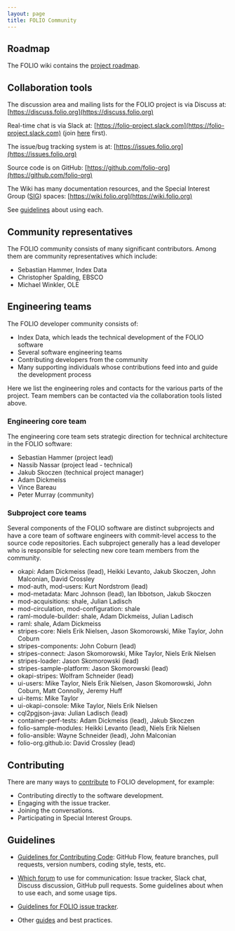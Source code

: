 ```yaml
---
layout: page
title: FOLIO Community
---
```


## Roadmap

The FOLIO wiki contains the [project roadmap](https://wiki.folio.org/display/PC/FOLIO+Roadmap).

## Collaboration tools

The discussion area and mailing lists for the FOLIO project is via Discuss at:
[https://discuss.folio.org](https://discuss.folio.org)

Real-time chat is via Slack at:
[https://folio-project.slack.com](https://folio-project.slack.com)
(join [here](https://slack-invitation.folio.org) first).

The issue/bug tracking system is at:
[https://issues.folio.org](https://issues.folio.org)

Source code is on GitHub:
[https://github.com/folio-org](https://github.com/folio-org)

The Wiki has many documentation resources,
and the Special Interest Group
([SIG](https://wiki.folio.org/display/PC/Special+Interest+Groups)) spaces:
[https://wiki.folio.org](https://wiki.folio.org)

See [guidelines](which-forum) about using each.

## Community representatives

The FOLIO community consists of many significant contributors.  Among
them are community representatives which include:

- Sebastian Hammer, Index Data
- Christopher Spalding, EBSCO
- Michael Winkler, OLE

## Engineering teams

The FOLIO developer community consists of:

- Index Data, which leads the technical development of the FOLIO
  software
- Several software engineering teams
- Contributing developers from the community
- Many supporting individuals whose contributions feed into and guide
  the development process

Here we list the engineering roles and contacts for the various parts of
the project.  Team members can be contacted via the collaboration tools
listed above.

### Engineering core team

The engineering core team sets strategic direction for technical
architecture in the FOLIO software:

- Sebastian Hammer (project lead)
- Nassib Nassar (project lead - technical)
- Jakub Skoczen (technical project manager)
- Adam Dickmeiss
- Vince Bareau
- Peter Murray (community)

### Subproject core teams

Several components of the FOLIO software are distinct subprojects and
have a core team of software engineers with commit-level access to the
source code repositories.  Each subproject generally has a lead
developer who is responsible for selecting new core team members from
the community.

- okapi: Adam Dickmeiss (lead), Heikki Levanto, Jakub Skoczen, John
  Malconian, David Crossley
- mod-auth, mod-users: Kurt Nordstrom (lead)
- mod-metadata: Marc Johnson (lead), Ian Ibbotson, Jakub Skoczen
- mod-acquisitions: shale, Julian Ladisch
- mod-circulation, mod-configuration: shale
- raml-module-builder: shale, Adam Dickmeiss, Julian Ladisch
- raml: shale, Adam Dickmeiss
- stripes-core: Niels Erik Nielsen, Jason Skomorowski, Mike Taylor, John Coburn
- stripes-components: John Coburn (lead)
- stripes-connect: Jason Skomorowski, Mike Taylor, Niels Erik Nielsen
- stripes-loader: Jason Skomorowski (lead)
- stripes-sample-platform: Jason Skomorowski (lead)
- okapi-stripes: Wolfram Schneider (lead)
- ui-users: Mike Taylor, Niels Erik Nielsen, Jason Skomorowski, John Coburn, Matt Connolly, Jeremy Huff
- ui-items: Mike Taylor
- ui-okapi-console: Mike Taylor, Niels Erik Nielsen
- cql2pgjson-java: Julian Ladisch (lead)
- container-perf-tests: Adam Dickmeiss (lead), Jakub Skoczen
- folio-sample-modules: Heikki Levanto (lead), Niels Erik Nielsen
- folio-ansible: Wayne Schneider (lead), John Malconian
- folio-org.github.io: David Crossley (lead)

## Contributing

There are many ways to [contribute](/doc/#community)
to FOLIO development, for example:

- Contributing directly to the software development.
- Engaging with the issue tracker.
- Joining the conversations.
- Participating in Special Interest Groups.

## Guidelines

- [Guidelines for Contributing Code](contrib-code):
  GitHub Flow, feature branches, pull requests, version numbers, coding style,
  tests, etc.

- [Which forum](which-forum) to use for communication:
  Issue tracker, Slack chat, Discuss discussion, GitHub pull requests.
  Some guidelines about when to use each, and some usage tips.

- [Guidelines for FOLIO issue tracker](guide-issues).

- Other [guides](/doc/#guides) and best practices.

